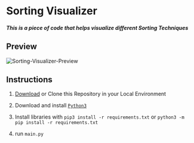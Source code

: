 # Sorting Visualizer

##### This is a piece of code that helps visualize different Sorting Techniques

## Preview
![Sorting-Visualizer-Preview](https://github.com/neeleshpandey/SortingVisualizer/assets/87470414/4f8c4e68-0b1d-4844-ba25-f8cdb921291b)



## Instructions

1. [Download](https://github.com/neeleshpandey/SortingVisualizer/archive/refs/heads/main.zip) or Clone this Repository in your Local Environment

2. Download and install [`Python3`](https://www.python.org/downloads/)

3. Install libraries with `pip3 install -r requirements.txt` or `python3 -m pip install -r requirements.txt`

4. run `main.py`
